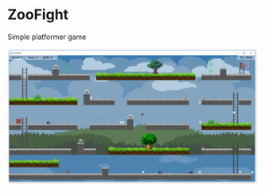 # ZooFight
Simple platformer game

![](https://github.com/dzavalishin/ZooFight/blob/master/ScreenShots/2020-04-23_16-46-32.png)
